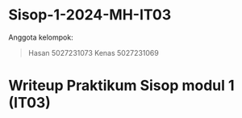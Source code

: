# Sisop-1-2024-MH-IT03
Anggota kelompok:
> Hasan 5027231073
> Kenas 5027231069
>

# Writeup Praktikum Sisop modul 1 (IT03)
